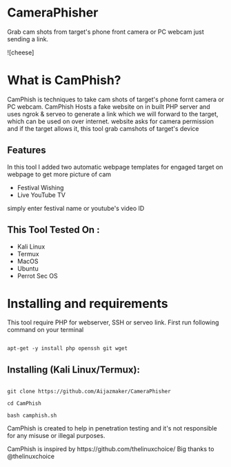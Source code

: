 # CameraPhisher

Grab cam shots from target's phone front camera or PC webcam just sending a link.

![cheese]

# What is CamPhish?

<p>CamPhish is techniques to take cam shots of target's phone fornt camera or PC webcam. CamPhish Hosts a fake website on in built PHP server and uses ngrok & serveo to generate a link which we will forward to the target, which can be used on over internet. website asks for camera permission and if the target allows it, this tool grab camshots of target's device</p>

## Features

<p>In this tool I added two automatic webpage templates for engaged target on webpage to get more picture of cam</p>

<ul>

  <li>Festival Wishing</li>

  <li>Live YouTube TV</li>

</ul>

<p>simply enter festival name or youtube's video ID</p>

## This Tool Tested On :

<ul>

  <li>Kali Linux</li>

  <li>Termux</li>

  <li>MacOS</li>

  <li>Ubuntu</li>

  <li>Perrot Sec OS</li>

</ul>

# Installing and requirements

<p>This tool require PHP for webserver, SSH or serveo link. First run following command on your terminal</p>

```

apt-get -y install php openssh git wget

```

## Installing (Kali Linux/Termux):

```

git clone https://github.com/Aijazmaker/CameraPhisher

cd CamPhish

bash camphish.sh

```

<p>CamPhish is created to help in  penetration testing and it's not responsible for any misuse or illegal purposes.</p>

<p>CamPhish is inspired by https://github.com/thelinuxchoice/ Big thanks to @thelinuxchoice</p>
